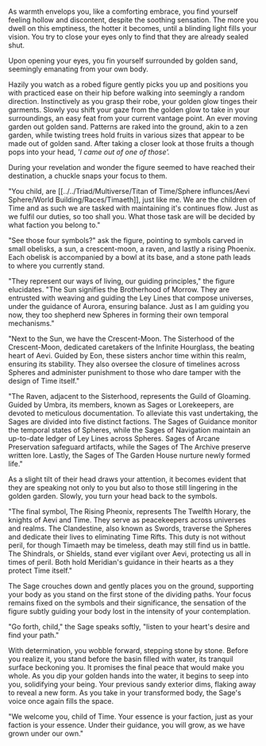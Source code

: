 As warmth envelops you, like a comforting embrace, you find yourself feeling hollow and discontent, despite the soothing sensation. The more you dwell on this emptiness, the hotter it becomes, until a blinding light fills your vision. You try to close your eyes only to find that they are already sealed shut.

Upon opening your eyes, you fin yourself surrounded by golden sand, seemingly emanating from your own body.

Hazily you watch as a robed figure gently picks you up and positions you with practiced ease on their hip before walking into seemingly a random direction. 
Instinctively as you grasp their robe, your golden glow tinges their garments. Slowly you shift your gaze from the golden glow to take in your surroundings, an easy feat from your current vantage point.
An ever moving garden out golden sand. Patterns are raked into the ground, akin to a zen garden, while twisting trees hold fruits in various sizes that appear to be made out of golden sand. After taking a closer look at those fruits a though pops into your head, *'I came out of one of those'.*

During your revelation and wonder the figure seemed to have reached their destination, a chuckle snaps your focus to them. 

"You child, are [[../../Triad/Multiverse/Titan of Time/Sphere influnces/Aevi Sphere/World Building/Races/Timaeth]], just like me. We are the children of Time and as such we are tasked with maintaining it's continues flow. Just as we fulfil our duties, so too shall you. What those task are will be decided by what faction you belong to."

"See those four symbols?" ask the figure, pointing to symbols carved in small obelisks, a sun, a crescent-moon, a raven, and lastly a rising Phoenix. Each obelisk is accompanied by a bowl at its base, and a stone path leads to where you currently stand.

"They represent our ways of living, our guiding principles," the figure elucidates. "The Sun signifies the Brotherhood of Morrow. They are entrusted with weaving and guiding the Ley Lines that compose universes, under the guidance of Aurora, ensuring balance. Just as I am guiding you now, they too shepherd new Spheres in forming their own temporal mechanisms."

"Next to the Sun, we have the Crescent-Moon. The Sisterhood of the Crescent-Moon, dedicated caretakers of the Infinite Hourglass, the beating heart of Aevi. Guided by Eon, these sisters anchor time within this realm, ensuring its stability. They also oversee the closure of timelines across Spheres and administer punishment to those who dare tamper with the design of Time itself."

"The Raven, adjacent to the Sisterhood, represents the Guild of Gloaming. Guided by Umbra, its members, known as Sages or Lorekeepers, are devoted to meticulous documentation. To alleviate this vast undertaking, the Sages are divided into five distinct factions. The Sages of Guidance monitor the temporal states of Spheres, while the Sages of Navigation maintain an up-to-date ledger of Ley Lines across Spheres. Sages of Arcane Preservation safeguard artifacts, while the Sages of The Archive preserve written lore. Lastly, the Sages of The Garden House nurture newly formed life."

As a slight tilt of their head draws your attention, it becomes evident that they are speaking not only to you but also to those still lingering in the golden garden. Slowly, you turn your head back to the symbols.

"The final symbol, The Rising Pheonix, represents The Twelfth Horary, the knights of Aevi and Time. They serve as peacekeepers across universes and realms. The Clandestine, also known as Swords, traverse the Spheres and dedicate their lives to eliminating Time Rifts. This duty is not without peril, for though Timaeth may be timeless, death may still find us in battle. The Shindrals, or Shields, stand ever vigilant over Aevi, protecting us all in times of peril. Both hold Meridian's guidance in their hearts as a they protect Time itself."

The Sage crouches down and gently places you on the ground, supporting your body as you stand on the first stone of the dividing paths. Your focus remains fixed on the symbols and their significance, the sensation of the figure subtly guiding your body lost in the intensity of your contemplation.

"Go forth, child," the Sage speaks softly, "listen to your heart's desire and find your path."

With determination, you wobble forward, stepping stone by stone. Before you realize it, you stand before the basin filled with water, its tranquil surface beckoning you. It promises the final peace that would make you whole. As you dip your golden hands into the water, it begins to seep into you, solidifying your being. Your previous sandy exterior dims, flaking away to reveal a new form. As you take in your transformed body, the Sage's voice once again fills the space.

"We welcome you, child of Time. Your essence is your faction, just as your faction is your essence. Under their guidance, you will grow, as we have grown under our own."
